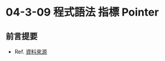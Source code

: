 # 04-3-09 程式語法 指標 Pointer

## 前言提要

* Ref. [資料來源](https://michaelchen.tech/golang-programming/pointer/)

##
